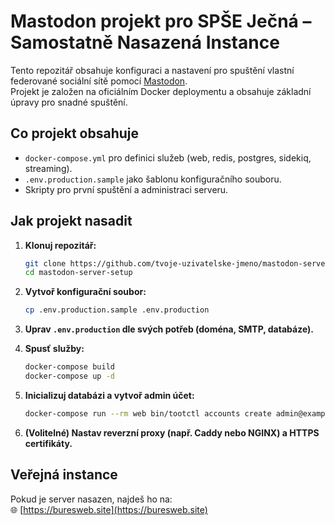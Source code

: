 # Mastodon projekt pro SPŠE Ječná – Samostatně Nasazená Instance

Tento repozitář obsahuje konfiguraci a nastavení pro spuštění vlastní federované sociální sítě pomocí [Mastodon](https://github.com/mastodon/mastodon).  
Projekt je založen na oficiálním Docker deploymentu a obsahuje základní úpravy pro snadné spuštění.

## Co projekt obsahuje

- `docker-compose.yml` pro definici služeb (web, redis, postgres, sidekiq, streaming).
- `.env.production.sample` jako šablonu konfiguračního souboru.
- Skripty pro první spuštění a administraci serveru.

## Jak projekt nasadit

1. **Klonuj repozitář:**
   ```bash
   git clone https://github.com/tvoje-uzivatelske-jmeno/mastodon-server-setup.git
   cd mastodon-server-setup
   ```

2. **Vytvoř konfigurační soubor:**
   ```bash
   cp .env.production.sample .env.production
   ```

3. **Uprav `.env.production` dle svých potřeb (doména, SMTP, databáze).**

4. **Spusť služby:**
   ```bash
   docker-compose build
   docker-compose up -d
   ```

5. **Inicializuj databázi a vytvoř admin účet:**
   ```bash
   docker-compose run --rm web bin/tootctl accounts create admin@example.com --confirmed --role Admin
   ```

6. **(Volitelné) Nastav reverzní proxy (např. Caddy nebo NGINX) a HTTPS certifikáty.**

## Veřejná instance

Pokud je server nasazen, najdeš ho na:  
🌐 [https://buresweb.site](https://buresweb.site)
